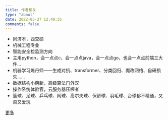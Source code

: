 ```yaml
---
title: 作者相关
type: "about"
date: 2022-05-27 12:40:35
comments: false
---
```


- 同济本，西交硕
- 机械工程专业
- 智能安全检监测方向
- 主用python，会一点点c，会一点点java，会一点点go，也会一点点前端三大件...
- 机器学习炼丹师——生成对抗、transformer、分类回归、魔改网络、自研损失......
- 数据结构小萌新，高级算法门外汉
- 操作系统体验官，云服务器压榨者
- 篮球、足球、乒乓球、网球、高尔夫球、保龄球、羽毛球、台球都不精通，又菜又爱玩



[更多](http://47.100.222.49)

